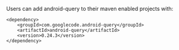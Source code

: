 Users can add android-query to their maven enabled projects with:

```
<dependency>
    <groupId>com.googlecode.android-query</groupId>
    <artifactId>android-query</artifactId>
    <version>0.24.3</version>
</dependency>
```